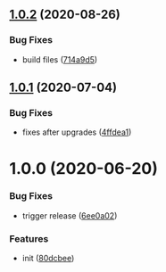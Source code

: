 ## [1.0.2](https://github.com/dword-design/depcheck-special-ceiling/compare/v1.0.1...v1.0.2) (2020-08-26)


### Bug Fixes

* build files ([714a9d5](https://github.com/dword-design/depcheck-special-ceiling/commit/714a9d535af5f00f42aa2cb95f815b012ee95fb3))

## [1.0.1](https://github.com/dword-design/depcheck-special-ceiling/compare/v1.0.0...v1.0.1) (2020-07-04)


### Bug Fixes

* fixes after upgrades ([4ffdea1](https://github.com/dword-design/depcheck-special-ceiling/commit/4ffdea1180472e3cfbc235cc08c63e899694f9f2))

# 1.0.0 (2020-06-20)


### Bug Fixes

* trigger release ([6ee0a02](https://github.com/dword-design/depcheck-special-ceiling/commit/6ee0a02084f341406e4f8af461333621a3449f15))


### Features

* init ([80dcbee](https://github.com/dword-design/depcheck-special-ceiling/commit/80dcbee05606f1a307d9625c29fa0b178cb643f3))
